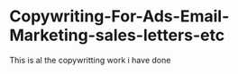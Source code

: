 # Copywriting-For-Ads-Email-Marketing-sales-letters-etc
This is al the copywritting work i have done 
